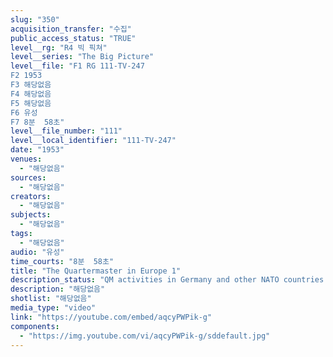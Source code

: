 ```yaml
---
slug: "350"
acquisition_transfer: "수집"
public_access_status: "TRUE"
level__rg: "R4 빅 픽쳐"
level__series: "The Big Picture"
level__file: "F1 RG 111-TV-247
F2 1953
F3 해당없음
F4 해당없음
F5 해당없음
F6 유성
F7 8분  58초"
level__file_number: "111"
level__local_identifier: "111-TV-247"
date: "1953"
venues: 
  - "해당없음"
sources: 
  - "해당없음"
creators: 
  - "해당없음"
subjects: 
  - "해당없음"
tags: 
  - "해당없음"
audio: "유성"
time_courts: "8분  58초"
title: "The Quartermaster in Europe 1"
description_status: "QM activities in Germany and other NATO countries as well as training to take their place in the fornt lines if needed."
description: "해당없음"
shotlist: "해당없음"
media_type: "video"
link: "https://youtube.com/embed/aqcyPWPik-g"
components: 
  - "https://img.youtube.com/vi/aqcyPWPik-g/sddefault.jpg"
---
```

